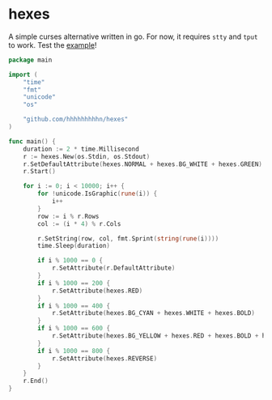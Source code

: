 # hexes

A simple curses alternative written in go.
For now, it requires `stty` and `tput` to work.
Test the [example](./examples/main.go)!

```go
package main

import (
	"time"
	"fmt"
	"unicode"
	"os"

	"github.com/hhhhhhhhhn/hexes"
)

func main() {
	duration := 2 * time.Millisecond
	r := hexes.New(os.Stdin, os.Stdout)
	r.SetDefaultAttribute(hexes.NORMAL + hexes.BG_WHITE + hexes.GREEN)
	r.Start()

	for i := 0; i < 10000; i++ {
		for !unicode.IsGraphic(rune(i)) {
			i++
		}
		row := i % r.Rows
		col := (i * 4) % r.Cols

		r.SetString(row, col, fmt.Sprint(string(rune(i))))
		time.Sleep(duration)

		if i % 1000 == 0 {
			r.SetAttribute(r.DefaultAttribute)
		}
		if i % 1000 == 200 {
			r.SetAttribute(hexes.RED)
		}
		if i % 1000 == 400 {
			r.SetAttribute(hexes.BG_CYAN + hexes.WHITE + hexes.BOLD)
		}
		if i % 1000 == 600 {
			r.SetAttribute(hexes.BG_YELLOW + hexes.RED + hexes.BOLD + hexes.ITALIC)
		}
		if i % 1000 == 800 {
			r.SetAttribute(hexes.REVERSE)
		}
	}
	r.End()
}
```
